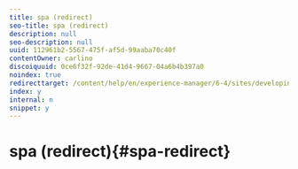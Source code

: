 ```yaml
---
title: spa (redirect)
seo-title: spa (redirect)
description: null
seo-description: null
uuid: 112961b2-5567-475f-af5d-99aaba70c40f
contentOwner: carlino
discoiquuid: 0ce6f32f-92de-41d4-9667-04a6b4b397a0
noindex: true
redirecttarget: /content/help/en/experience-manager/6-4/sites/developing/using/reference-materials
index: y
internal: n
snippet: y
---
```


# spa (redirect){#spa-redirect}

